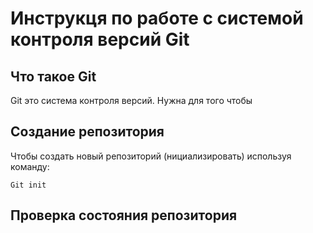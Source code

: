 # **Инструкця по работе с системой контроля версий Git**

## Что такое Git

Git это система контроля версий. Нужна для того чтобы 

## Создание репозитория

Чтобы создать новый репозиторий (нициализировать) используя команду:

    Git init

## Проверка состояния репозитория



